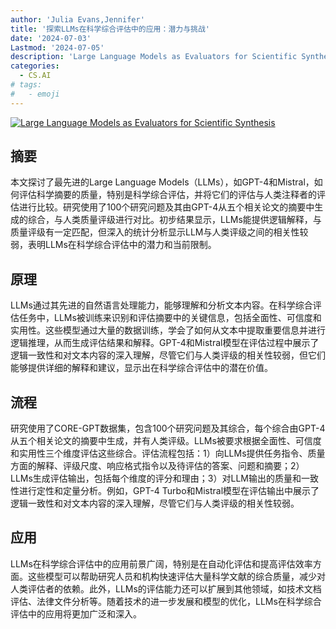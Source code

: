 ```yaml
---
author: 'Julia Evans,Jennifer'
title: '探索LLMs在科学综合评估中的应用：潜力与挑战'
date: '2024-07-03'
Lastmod: '2024-07-05'
description: 'Large Language Models as Evaluators for Scientific Synthesis'
categories:
  - CS.AI
# tags:
#   - emoji
---
```


[![Large Language Models as Evaluators for Scientific Synthesis](https://arxiv-research-1301205113.cos.ap-guangzhou.myqcloud.com/images/2407.02977v1.pdf_0.jpg)](https://arxiv.org/abs/2407.02977v1)

## 摘要

本文探讨了最先进的Large Language Models（LLMs），如GPT-4和Mistral，如何评估科学摘要的质量，特别是科学综合评估，并将它们的评估与人类注释者的评估进行比较。研究使用了100个研究问题及其由GPT-4从五个相关论文的摘要中生成的综合，与人类质量评级进行对比。初步结果显示，LLMs能提供逻辑解释，与质量评级有一定匹配，但深入的统计分析显示LLM与人类评级之间的相关性较弱，表明LLMs在科学综合评估中的潜力和当前限制。<!--more-->

## 原理

LLMs通过其先进的自然语言处理能力，能够理解和分析文本内容。在科学综合评估任务中，LLMs被训练来识别和评估摘要中的关键信息，包括全面性、可信度和实用性。这些模型通过大量的数据训练，学会了如何从文本中提取重要信息并进行逻辑推理，从而生成评估结果和解释。GPT-4和Mistral模型在评估过程中展示了逻辑一致性和对文本内容的深入理解，尽管它们与人类评级的相关性较弱，但它们能够提供详细的解释和建议，显示出在科学综合评估中的潜在价值。

## 流程

研究使用了CORE-GPT数据集，包含100个研究问题及其综合，每个综合由GPT-4从五个相关论文的摘要中生成，并有人类评级。LLMs被要求根据全面性、可信度和实用性三个维度评估这些综合。评估流程包括：1）向LLMs提供任务指令、质量方面的解释、评级尺度、响应格式指令以及待评估的答案、问题和摘要；2）LLMs生成评估输出，包括每个维度的评分和理由；3）对LLM输出的质量和一致性进行定性和定量分析。例如，GPT-4 Turbo和Mistral模型在评估输出中展示了逻辑一致性和对文本内容的深入理解，尽管它们与人类评级的相关性较弱。

## 应用

LLMs在科学综合评估中的应用前景广阔，特别是在自动化评估和提高评估效率方面。这些模型可以帮助研究人员和机构快速评估大量科学文献的综合质量，减少对人类评估者的依赖。此外，LLMs的评估能力还可以扩展到其他领域，如技术文档评估、法律文件分析等。随着技术的进一步发展和模型的优化，LLMs在科学综合评估中的应用将更加广泛和深入。